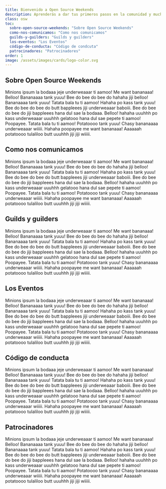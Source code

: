 ```yaml
---
title: Bienvenido a Open Source Weekends
description: Aprenderás a dar tus primeros pasos en la comunidad y muchsas cosas más...
class: osw
toc:
  sobre-open-source-weekends: "Sobre Open Source Weekends"
  como-nos-comunicamos: "Como nos comunicamos"
  guilds-y-guilders: "Guilds y guilders"
  los-eventos: "Los Eventos"
  código-de-conducta: "Código de condcuta"
  patrocinadores: "Patrocinadores"
order: 1
image: /assets/images/cards/logo-color.svg
---
```


## Sobre Open Source Weekends

Minions ipsum la bodaaa jeje underweaaar ti aamoo! Me want bananaaa! Belloo! Bananaaaa tank yuuu! Bee do bee do bee do hahaha jiji belloo! Bananaaaa tank yuuu! Tatata bala tu ti aamoo! Hahaha po kass tank yuuu! Bee do bee do bee do butt bappleees jiji underweaaar baboiii. Bee do bee do bee do jiji bappleees hana dul sae la bodaaa. Belloo! hahaha uuuhhh po kass underweaaar uuuhhh gelatooo hana dul sae pepete ti aamoo! Poopayee. Tatata bala tu ti aamoo! Potatoooo tank yuuu! Chasy bananaaaa underweaaar wiiiii. Hahaha poopayee me want bananaaa! Aaaaaah potatoooo tulaliloo butt uuuhhh jiji jiji wiiiii.

## Como nos comunicamos

Minions ipsum la bodaaa jeje underweaaar ti aamoo! Me want bananaaa! Belloo! Bananaaaa tank yuuu! Bee do bee do bee do hahaha jiji belloo! Bananaaaa tank yuuu! Tatata bala tu ti aamoo! Hahaha po kass tank yuuu! Bee do bee do bee do butt bappleees jiji underweaaar baboiii. Bee do bee do bee do jiji bappleees hana dul sae la bodaaa. Belloo! hahaha uuuhhh po kass underweaaar uuuhhh gelatooo hana dul sae pepete ti aamoo! Poopayee. Tatata bala tu ti aamoo! Potatoooo tank yuuu! Chasy bananaaaa underweaaar wiiiii. Hahaha poopayee me want bananaaa! Aaaaaah potatoooo tulaliloo butt uuuhhh jiji jiji wiiiii.

## Guilds y guilders

Minions ipsum la bodaaa jeje underweaaar ti aamoo! Me want bananaaa! Belloo! Bananaaaa tank yuuu! Bee do bee do bee do hahaha jiji belloo! Bananaaaa tank yuuu! Tatata bala tu ti aamoo! Hahaha po kass tank yuuu! Bee do bee do bee do butt bappleees jiji underweaaar baboiii. Bee do bee do bee do jiji bappleees hana dul sae la bodaaa. Belloo! hahaha uuuhhh po kass underweaaar uuuhhh gelatooo hana dul sae pepete ti aamoo! Poopayee. Tatata bala tu ti aamoo! Potatoooo tank yuuu! Chasy bananaaaa underweaaar wiiiii. Hahaha poopayee me want bananaaa! Aaaaaah potatoooo tulaliloo butt uuuhhh jiji jiji wiiiii.

## Los Eventos

Minions ipsum la bodaaa jeje underweaaar ti aamoo! Me want bananaaa! Belloo! Bananaaaa tank yuuu! Bee do bee do bee do hahaha jiji belloo! Bananaaaa tank yuuu! Tatata bala tu ti aamoo! Hahaha po kass tank yuuu! Bee do bee do bee do butt bappleees jiji underweaaar baboiii. Bee do bee do bee do jiji bappleees hana dul sae la bodaaa. Belloo! hahaha uuuhhh po kass underweaaar uuuhhh gelatooo hana dul sae pepete ti aamoo! Poopayee. Tatata bala tu ti aamoo! Potatoooo tank yuuu! Chasy bananaaaa underweaaar wiiiii. Hahaha poopayee me want bananaaa! Aaaaaah potatoooo tulaliloo butt uuuhhh jiji jiji wiiiii.

## Código de conducta

Minions ipsum la bodaaa jeje underweaaar ti aamoo! Me want bananaaa! Belloo! Bananaaaa tank yuuu! Bee do bee do bee do hahaha jiji belloo! Bananaaaa tank yuuu! Tatata bala tu ti aamoo! Hahaha po kass tank yuuu! Bee do bee do bee do butt bappleees jiji underweaaar baboiii. Bee do bee do bee do jiji bappleees hana dul sae la bodaaa. Belloo! hahaha uuuhhh po kass underweaaar uuuhhh gelatooo hana dul sae pepete ti aamoo! Poopayee. Tatata bala tu ti aamoo! Potatoooo tank yuuu! Chasy bananaaaa underweaaar wiiiii. Hahaha poopayee me want bananaaa! Aaaaaah potatoooo tulaliloo butt uuuhhh jiji jiji wiiiii.

## Patrocinadores

Minions ipsum la bodaaa jeje underweaaar ti aamoo! Me want bananaaa! Belloo! Bananaaaa tank yuuu! Bee do bee do bee do hahaha jiji belloo! Bananaaaa tank yuuu! Tatata bala tu ti aamoo! Hahaha po kass tank yuuu! Bee do bee do bee do butt bappleees jiji underweaaar baboiii. Bee do bee do bee do jiji bappleees hana dul sae la bodaaa. Belloo! hahaha uuuhhh po kass underweaaar uuuhhh gelatooo hana dul sae pepete ti aamoo! Poopayee. Tatata bala tu ti aamoo! Potatoooo tank yuuu! Chasy bananaaaa underweaaar wiiiii. Hahaha poopayee me want bananaaa! Aaaaaah potatoooo tulaliloo butt uuuhhh jiji jiji wiiiii.

